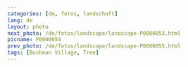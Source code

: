 ```yaml
---
categories: [de, fotos, landschaft]
lang: de
layout: photo
next_photo: /de/fotos/landscape/landscape-P0000053.html
picname: P0000054
prev_photo: /de/fotos/landscape/landscape-P0000055.html
tags: [Bushman Village, Tree]
---
```

